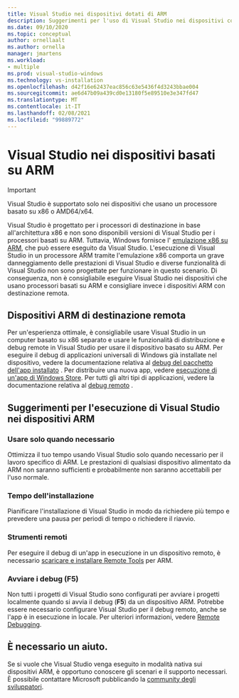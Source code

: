 ```yaml
---
title: Visual Studio nei dispositivi dotati di ARM
description: Suggerimenti per l'uso di Visual Studio nei dispositivi con processori basati su ARM.
ms.date: 09/10/2020
ms.topic: conceptual
author: ornellaalt
ms.author: ornella
manager: jmartens
ms.workload:
- multiple
ms.prod: visual-studio-windows
ms.technology: vs-installation
ms.openlocfilehash: d42f16e62437eac856c63e5436f4d3243bbae004
ms.sourcegitcommit: ae6d47b09a439cd0e13180f5e89510e3e347fd47
ms.translationtype: MT
ms.contentlocale: it-IT
ms.lasthandoff: 02/08/2021
ms.locfileid: "99889772"
---
```

# <a name="visual-studio-on-arm-powered-devices"></a>Visual Studio nei dispositivi basati su ARM

> [!IMPORTANT]
> Visual Studio è supportato solo nei dispositivi che usano un processore basato su x86 o AMD64/x64.

Visual Studio è progettato per i processori di destinazione in base all'architettura x86 e non sono disponibili versioni di Visual Studio per i processori basati su ARM. Tuttavia, Windows fornisce l' [emulazione x86 su ARM](https://www.docs.microsoft.com/windows/uwp/porting/apps-on-arm-x86-emulation), che può essere eseguito da Visual Studio. L'esecuzione di Visual Studio in un processore ARM tramite l'emulazione x86 comporta un grave danneggiamento delle prestazioni di Visual Studio e diverse funzionalità di Visual Studio non sono progettate per funzionare in questo scenario. Di conseguenza, non è consigliabile eseguire Visual Studio nei dispositivi che usano processori basati su ARM e consigliare invece i dispositivi ARM con destinazione remota.

## <a name="remote-targeting-arm-devices"></a>Dispositivi ARM di destinazione remota
Per un'esperienza ottimale, è consigliabile usare Visual Studio in un computer basato su x86 separato e usare le funzionalità di distribuzione e debug remote in Visual Studio per usare il dispositivo basato su ARM. Per eseguire il debug di applicazioni universali di Windows già installate nel dispositivo, vedere la documentazione relativa al [debug del pacchetto dell'app installato](../debugger/debug-installed-app-package.md) . Per distribuire una nuova app, vedere [esecuzione di un'app di Windows Store](../debugger/run-windows-store-apps-on-a-remote-machine.md). Per tutti gli altri tipi di applicazioni, vedere la documentazione relativa al [debug remoto](../debugger/remote-debugging.md) .

## <a name="tips-for-running-visual-studio-on-arm-devices"></a>Suggerimenti per l'esecuzione di Visual Studio nei dispositivi ARM

### <a name="use-only-when-needed"></a>Usare solo quando necessario
Ottimizza il tuo tempo usando Visual Studio solo quando necessario per il lavoro specifico di ARM. Le prestazioni di qualsiasi dispositivo alimentato da ARM non saranno sufficienti e probabilmente non saranno accettabili per l'uso normale.

### <a name="install-time"></a>Tempo dell'installazione
Pianificare l'installazione di Visual Studio in modo da richiedere più tempo e prevedere una pausa per periodi di tempo o richiedere il riavvio.
 
### <a name="remote-tools"></a>Strumenti remoti
Per eseguire il debug di un'app in esecuzione in un dispositivo remoto, è necessario [scaricare e installare Remote Tools](../debugger/remote-debugging.md#download-and-install-the-remote-tools) per ARM.

### <a name="start-debugging-f5"></a>Avviare i debug (F5)
Non tutti i progetti di Visual Studio sono configurati per avviare i progetti localmente quando si avvia il debug (**F5**) da un dispositivo ARM. Potrebbe essere necessario configurare Visual Studio per il debug remoto, anche se l'app è in esecuzione in locale. Per ulteriori informazioni, vedere [Remote Debugging](../debugger/remote-debugging.md).

## <a name="we-need-your-help"></a>È necessario un aiuto.
Se si vuole che Visual Studio venga eseguito in modalità nativa sui dispositivi ARM, è opportuno conoscere gli scenari e il supporto necessari. È possibile contattare Microsoft pubblicando la [community degli sviluppatori](https://developercommunity.visualstudio.com/idea/1161018/native-arm-support-for-visual-studio.html).
